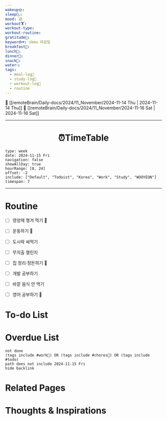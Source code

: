 ```yaml
---
wakeup🌞: 
sleep🌜: 
mood: 😪
workout🏋️: 
workout-type: 
workout-routine: 
gratitude🙏: 
keyword🗝️: skmu 마감일
breakfast🍳: 
lunch🍚: 
dinner🥗: 
snack🍬: 
water💧: 
tags:
  - meal-log📝
  - study-log📓
  - workout-log💪
  - routine
---
```


🔺 [[remoteBrain/Daily-docs/2024/11_November/2024-11-14 Thu | 2024-11-14 Thu]]
🔻 [[remoteBrain/Daily-docs/2024/11_November/2024-11-16 Sat | 2024-11-16 Sat]]
___
<h1> <center>⏰TimeTable </center> </h1>

```gEvent
type: week
date: 2024-11-15 Fri
navigation: false
showAllDay: true
hourRange: [8, 24]
offset: -2
include: ["Default", "Todoist", "Korea", "Work", "Study", "WOOYEON"]
timespan: 7
```

--- 


# Routine 

- [ ] 영양제 챙겨 먹기 🔼 
- [ ] 운동하기 🔼 
- [ ] 도시락 싸먹기 
- [ ] 무지출 챌린지 
- [ ] 집 정리·정돈하기 🔼
- [ ] 개발 공부하기
- [ ] 바깥 음식 안 먹기 
- [ ] 영어 공부하기 🔼 


# To-do List


# Overdue List
```tasks
not done
(tags include #work💼) OR (tags include #chores🧺) OR (tags include #todo)
path does not include 2024-11-15 Fri
hide backlink
```

# Related Pages



# Thoughts & Inspirations

